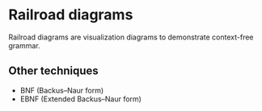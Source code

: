 # Railroad diagrams

Railroad diagrams are visualization diagrams to demonstrate context-free grammar.

## Other techniques

  - BNF (Backus–Naur form)
  - EBNF (Extended Backus–Naur form)

